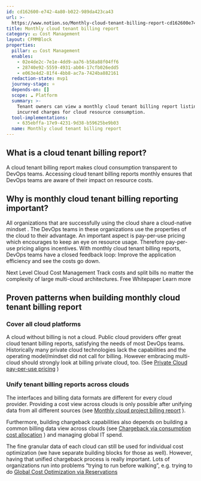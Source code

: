```yaml
---
id: cd162600-e742-4a80-b022-989da423ca43
url: >-
  https://www.notion.so/Monthly-cloud-tenant-billing-report-cd162600e7424a80b022989da423ca43
title: Monthly cloud tenant billing report
category: 💵 Cost Management
layout: CFMMBlock
properties:
  pillar: 💵 Cost Management
  enables:
    - 02e4de2c-7e1e-4dd9-aa76-b58a88f04ff6
    - 28740e92-5559-4931-ab04-17cfb026edd5
    - e063e4d2-81f4-4bb8-ac7a-7424ba882161
  redaction-state: mvp1
  journey-stage: ⭐️
  depends-on: []
  scope: ☁️ Platform
  summary: >-
    Tenant owners can view a monthly cloud tenant billing report listing all
    incurred charges for cloud resource consumption.
  tool-implementations:
    - 635ebffa-17e9-4231-9d38-b59625be9b03
  name: Monthly cloud tenant billing report
---
```


## What is a cloud tenant billing report?

A cloud tenant billing report makes cloud consumption transparent to DevOps teams. Accessing cloud tenant billing reports monthly ensures that DevOps teams are aware of their impact on resource costs.

## Why is monthly cloud tenant billing reporting important?

All organizations that are successfully using the cloud share a cloud-native mindset . The DevOps teams in these organizations use the properties of the cloud to their advantage. An important aspect is pay-per-use pricing which encourages to keep an eye on resource usage. Therefore pay-per-use pricing aligns incentives. With monthly cloud tenant billing reports, DevOps teams have a closed feedback loop: Improve the application efficiency and see the costs go down.

<!--notion-markdown-cms:raw-->
<CallToAction>
  <CtaHeader>Next Level Cloud Cost Management</CtaHeader>
  <CtaText>Track costs and split bills no matter the complexity of large multi-cloud architectures.</CtaText>
  <CtaButton class="btn-primary" url=https://www.meshcloud.io/finops/>Free Whitepaper</CtaButton>
  <CtaButton class="btn-secondary" url=https://www.meshcloud.io/2020/12/23/the-2021-guide-to-multi-cloud-billing-and-cost-management/>Learn more</CtaButton>
</CallToAction>



## Proven patterns when building monthly cloud tenant billing report

### Cover all cloud platforms

A cloud without billing is not a cloud. Public cloud providers offer great cloud tenant billing reports, satisfying the needs of most DevOps teams. Historically many private cloud technologies lack the capabilities and the operating model/mindset did not call for billing. However embracing multi-cloud should strongly look at billing private cloud, too. (See [Private Cloud pay-per-use pricing](/maturity-model/cost-management/private-cloud-pay-per-use-pricing.md) )

### Unify tenant billing reports across clouds

The interfaces and billing data formats are different for every cloud provider. Providing a cost view across clouds is only possible after unifying data from all different sources (see [Monthly cloud project billing report](/maturity-model/cost-management/monthly-cloud-project-billing-report.md) ).

Furthermore, building chargeback capabilities also depends on building a common billing data view across clouds (see [Chargeback via consumption cost allocation](/maturity-model/cost-management/chargeback-via-consumption-cost-allocation.md) ) and managing global IT spend.

The fine granular data of each cloud can still be used for individual cost optimization (we have separate building blocks for those as well). However, having that unified chargeback process is really important. Lots of organizations run into problems “trying to run before walking”, e.g. trying to do [Global Cost Optimization via Reservations](/maturity-model/cost-management/global-cost-optimization-via-reservations.md)